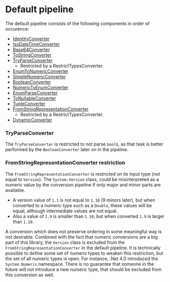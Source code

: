 # Default pipeline

The default pipeline consists of the following components in order of occurence:

* [IdentityConverter](identity.md)
* [IsoDateTimeConverter](isoDate.md)
* [Base64Converter](base64.md)
* [ToStringConverter](toString.md)
* [TryParseConverter](tryParse.md)
  * Restricted by a RestrictTypesConverter.
* [EnumToNumericConverter](enumToNum.md)
* [SimpleNumericConverter](simpleNum.md)
* [BooleanConverter](bool.md)
* [NumericToEnumConverter](numToEnum.md)
* [EnumParseConverter](enumParse.md)
* [ToNullableConverter](toNullable.md)
* [TupleConverter](tuple.md)
* [FromStringRepresentationConverter](fromStringRep.md) 
  * Restricted by a RestrictTypesConverter.
* [DynamicConverter](dynamic.md)

### TryParseConverter
The `TryParseConverter` is restricted to not parse `bool`s, as that task is better performed by the `BooleanConverter` later on in the pipeline. 

### FromStringRepresentationConverter restriction
The `FromStringRepresentationConverter` is restricted on its input type (not equal to `Version`).
The `System.Version` class, could be misinterpreted as a numeric value by the conversion pipeline if only major and minor parts are available.

* A version value of `1.1` is not equal to `1.10` (9 minors later), but when converted to a numeric type such as a `Double`, these values will be equal, although intermediate values are not equal.
* Also a value of `1.9` is smaller than `1.10`, but when converted `1.9` is larger than `1.10`.

A conversion which does not preserve ordering in some meaningful way is not desirable.
Combined with the fact that numeric conversions are a big part of this library, the `Version` class is excluded from the `FromStringRepresentationConverter` in the default pipeline.
It is technically possible to define some set of numeric types to weaken this restriction, but the set of all numeric types is open. 
For instance, .Net 4.0 introduced the `System.Numeric` namespace.
There is no guarantee that someone in the future will not introduce a new numeric type, that should be excluded from this conversion as well.
